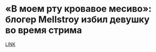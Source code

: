 # «В моем рту кровавое месиво»: блогер Mellstroy избил девушку во время стрима



[LINK](https://varlamov.ru/4061949.html)
